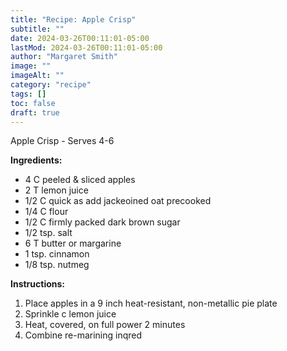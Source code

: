 ```yaml
---
title: "Recipe: Apple Crisp"
subtitle: ""
date: 2024-03-26T00:11:01-05:00
lastMod: 2024-03-26T00:11:01-05:00
author: "Margaret Smith"
image: ""
imageAlt: ""
category: "recipe"
tags: []
toc: false
draft: true
---
```

Apple Crisp - Serves 4-6

**Ingredients:**
- 4 C peeled & sliced apples
- 2 T lemon juice
- 1/2 C quick as add jackeoined oat precooked
- 1/4 C flour
- 1/2 C firmly packed dark brown sugar
- 1/2 tsp. salt
- 6 T butter or margarine
- 1 tsp. cinnamon
- 1/8 tsp. nutmeg




**Instructions:**
1. Place apples in a 9 inch heat-resistant, non-metallic pie plate
1. Sprinkle c lemon juice
1. Heat, covered, on full power 2 minutes
1. Combine re-marining inqred
